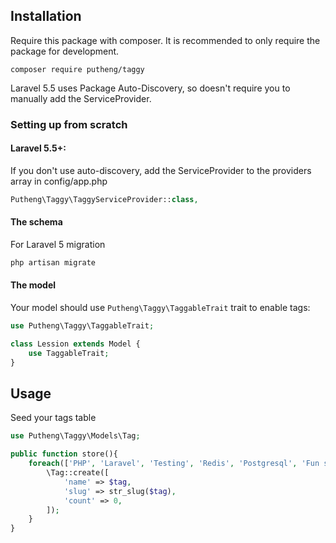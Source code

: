 Installation
------------

Require this package with composer. It is recommended to only require the package for development.
```
composer require putheng/taggy
```

Laravel 5.5 uses Package Auto-Discovery, so doesn't require you to manually add the ServiceProvider.

### Setting up from scratch

#### Laravel 5.5+:
If you don't use auto-discovery, add the ServiceProvider to the providers array in config/app.php
```php
Putheng\Taggy\TaggyServiceProvider::class,
```

#### The schema
For Laravel 5 migration
```php
php artisan migrate
```

#### The model
Your model should use `Putheng\Taggy\TaggableTrait` trait to enable tags:
```php
use Putheng\Taggy\TaggableTrait;

class Lession extends Model {
    use TaggableTrait;
}
```

## Usage
Seed your tags table
```php
use Putheng\Taggy\Models\Tag;

public function store(){
	foreach(['PHP', 'Laravel', 'Testing', 'Redis', 'Postgresql', 'Fun stuff'] as $tag){
		\Tag::create([
			'name' => $tag,
			'slug' => str_slug($tag),
			'count' => 0,
		]);
	}
}
```